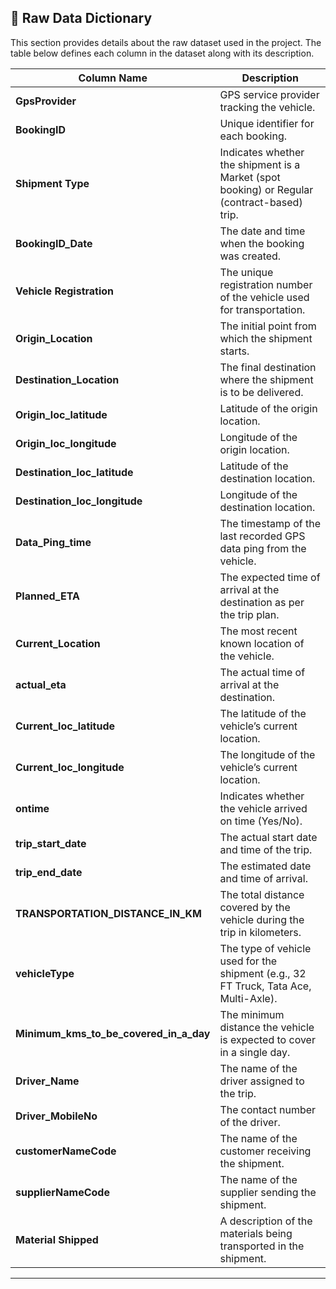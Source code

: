 ## 📄 Raw Data Dictionary  

This section provides details about the raw dataset used in the project. The table below defines each column in the dataset along with its description.  

| Column Name                           | Description |
|----------------------------------------|-------------|
| **GpsProvider**                        | GPS service provider tracking the vehicle. |
| **BookingID**                          | Unique identifier for each booking. |
| **Shipment Type**                      | Indicates whether the shipment is a Market (spot booking) or Regular (contract-based) trip. |
| **BookingID_Date**                     | The date and time when the booking was created. |
| **Vehicle Registration**               | The unique registration number of the vehicle used for transportation. |
| **Origin_Location**                    | The initial point from which the shipment starts. |
| **Destination_Location**               | The final destination where the shipment is to be delivered. |
| **Origin_loc_latitude**                | Latitude of the origin location. |
| **Origin_loc_longitude**               | Longitude of the origin location. |
| **Destination_loc_latitude**           | Latitude of the destination location. |
| **Destination_loc_longitude**          | Longitude of the destination location. |
| **Data_Ping_time**                     | The timestamp of the last recorded GPS data ping from the vehicle. |
| **Planned_ETA**                        | The expected time of arrival at the destination as per the trip plan. |
| **Current_Location**                   | The most recent known location of the vehicle. |
| **actual_eta**                         | The actual time of arrival at the destination. |
| **Current_loc_latitude**               | The latitude of the vehicle’s current location. |
| **Current_loc_longitude**              | The longitude of the vehicle’s current location. |
| **ontime**                             | Indicates whether the vehicle arrived on time (Yes/No). |
| **trip_start_date**                    | The actual start date and time of the trip. |
| **trip_end_date**                      | The estimated date and time of arrival. |
| **TRANSPORTATION_DISTANCE_IN_KM**      | The total distance covered by the vehicle during the trip in kilometers. |
| **vehicleType**                        | The type of vehicle used for the shipment (e.g., 32 FT Truck, Tata Ace, Multi-Axle). |
| **Minimum_kms_to_be_covered_in_a_day** | The minimum distance the vehicle is expected to cover in a single day. |
| **Driver_Name**                        | The name of the driver assigned to the trip. |
| **Driver_MobileNo**                    | The contact number of the driver. |
| **customerNameCode**                   | The name of the customer receiving the shipment. |
| **supplierNameCode**                   | The name of the supplier sending the shipment. |
| **Material Shipped**                   | A description of the materials being transported in the shipment. |

---

